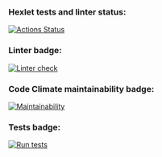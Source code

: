 ### Hexlet tests and linter status:
[![Actions Status](https://github.com/Choolkov/python-project-lvl2/workflows/hexlet-check/badge.svg)](https://github.com/Choolkov/python-project-lvl2/actions)

### Linter badge:
[![Linter check](https://github.com/Choolkov/python-project-lvl2/actions/workflows/linter-check.yml/badge.svg)](https://github.com/Choolkov/python-project-lvl2/actions/workflows/linter-check.yml)

### Code Climate maintainability badge:
[![Maintainability](https://api.codeclimate.com/v1/badges/b557bbf5c80a22d72e46/maintainability)](https://codeclimate.com/github/Choolkov/python-project-lvl2/maintainability)

### Tests badge:
[![Run tests](https://github.com/Choolkov/python-project-lvl2/actions/workflows/run-tests.yml/badge.svg)](https://github.com/Choolkov/python-project-lvl2/actions/workflows/run-tests.yml)